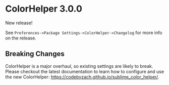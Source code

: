 # ColorHelper 3.0.0

New release!

See `Preferences->Package Settings->ColorHelper->Changelog` for more info on 
the release.

## Breaking Changes

ColorHelper is a major overhaul, so existing settings are likely to break. 
Please checkout the latest documentation to learn how to configure and use 
the new ColorHelper: https://codebyzach.github.io/sublime_color_helper/.
